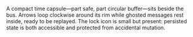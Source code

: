 A compact time capsule—part safe, part circular buffer—sits beside the bus. Arrows loop clockwise around its rim while ghosted messages rest inside, ready to be replayed. The lock icon is small but present: persisted state is both accessible and protected from accidental mutation.
